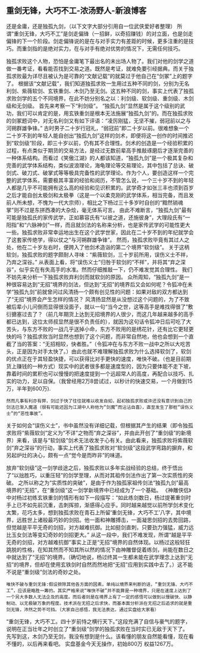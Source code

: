 

## 重剑无锋，大巧不工-浓汤野人-新浪博客

还是金庸，还是独孤九剑，（以下文字大部分引用自一位武侠爱好者整理）
所谓“重剑无锋，大巧不工”是剑走偏锋（一招鲜，以奇招赚钱）的对立面，也是剑走偏锋的下一个阶段。剑走偏锋说的是在与对手实力有差距的时候，更多注重的是技巧。而重剑指的是绝对实力，在与对手有绝对优势的情况下，无需任何技巧。

独孤求败这个人物，恐怕是金庸笔下最出名的未出场人物了。我们对他的剑学之道做一番考证，看看能否找到交易之道。既然是考证，就难免要引经据典。而关于独孤求败最为详尽且被认为是可靠的“文献记载”的就莫过于他自己在“剑冢”上的题字了。
根据该“文献记载”，我们知道独孤求败一生用过五种不同的剑，分别为无名利剑、紫薇软剑、玄铁重剑、木剑乃至无剑。这五种不同的剑，事实上代表了独孤求败剑学的五个不同境界，在此不妨分别名之以：利剑级、软剑级、重剑级、木剑级和无剑级。
首先来考察一下“利剑级”。
“独孤九剑”显然是属于这个级别的武功，我们可以肯定的是，用玄铁重剑是根本无法施展“独孤九剑”的。而在独孤求败的剑冢题词中，对无名利剑又有如下评语：“凌厉刚猛，无坚不摧，弱冠前以之与河朔群雄争锋。”
古时男子二十岁行冠礼，“弱冠前”即二十岁以前。很难想象一个二十岁不到的年轻人能自创出“独孤九剑”这样的剑术，即便将这一创作的时间推迟到“软剑级”阶段，即三十岁以前，仍有其不合理性。剑术的创造是一个经验积累的过程，有点类似于期货的交易方法，是经过无数前辈高手推敲琢磨后才逐渐完善的一种体系结构。而看过《笑傲江湖》的人都该知道，“独孤九剑”是一个极其复杂和完善的武学体系结构，类似波浪理论，海龟理论等交易理论，其中包括了总诀、破剑式、破刀式、破掌式等等极具完备性的武学理论。作为个人，要创造这样一个完整的武学体系，需要极其丰富的经验和阅历，不管怎么说，一个三十岁不到的年轻人都是几乎不可能拥有这么高的经验和见识积累的。武学奇才如张三丰也须到百岁之后才能自创太极剑和太极拳（这是一个以柔克刚的武学体系，相当完备，而且发前人所未想，不愧为一代大宗师），相比之下杨过三十多岁时自创的“黯然销魂掌”则不过是东拼西凑的大杂烩，毫无体系可言。
由此不难断言，“独孤九剑”最有可能是独孤氏的家传武学，正如慕容氏有“以彼之道，还施彼身”，大理段氏有“一阳指”和“六脉神剑”一样，而且就剑法的名称来分析，也是家传武学的可能性更大一些。独孤求败非常幸运地出生在这个武学世家，因此在二十岁不到的年纪就学会了这套家传绝学，得以仗之“与河朔群雄争锋”。
然而，独孤求败毕竟有其过人之处，他在二十岁左右时，便跨入了他剑术造诣的第二个境界“软剑级”。
关于这柄软剑，独孤求败的题字颇耐人寻味：“紫薇软剑，三十岁前所用，误伤义士不祥，乃弃之深谷。”
从表面上看，将“误伤义士”归咎于软剑的“不祥”，并将其“弃之深谷”，似乎实在有失高手的水准。然而仔细推敲一下，仍不难发觉其合理性。
我们不妨先来分析一下独孤求败弃利剑而就软剑的原因。
众所周知，“独孤九剑”是一种很容易达到“无招”境界的剑法，但达到“无招”的境界后又会如何呢？令狐冲在未学“独孤九剑”前就曾问过风清扬一个颇有创见性的问题：如果对敌的双方都达到了“无招”境界会产生怎样的情况？
风清扬显然是从没想过这个问题的，为了不致被后辈小儿问倒而显得很没面子，就以一句“当今之世，这等高手是难找得很了”敷衍搪塞过去了？（前几年期货上达到无招境界的人很少，而这几年越来越多的高手都已达到，这位太师叔显然是很不负责任的），就因为这句话令狐冲日后可吃了大苦头，与东方不败的一战几乎送掉小命，东方不败用的是绣花针，还有比它更轻更快的吗？独孤求败当时显然也想到了这个问题，而非常自然地，他也会想到一个直截了当的答案：“无招相较，快者胜。”（令狐冲在与东方不败一战中之所以大吃苦头，正是因为对手太快了。）由此也就不难理解独孤求败为什么选择软剑了，软剑的优点正在于其轻盈快捷，可以获得比对手更快的速度，唯快不破。（也是目前期货上赚钱的一种方式）现实中的武者很多都是速度型的，因为只要体能不走下坡，靠着时间的累积也可以慢慢的把速度提到一个远超常人的高度，再配合以技巧、扎实的功力，足以自保。（我曾经用2万8尝试过，以秒计的快速交易，一个月做到15万，半年到600万).

    然而凡事有利亦有弊，剑过于快了往往就难以收发自如，起初独孤求败或许还没有意识到自己的剑法已渐入魔道（很有可能还因为江湖中人称他为“剑魔”而沾沾自喜），直至发生了那桩“误伤义士”的“恶性事故”。
关于如何会“误伤义士”，书中虽然没有详细记载，但根据其产生的结果（即令独孤求败将“紫薇软剑”定义为“不详”之物而“弃之深谷”，并由此开创了“重剑级”的新境界）来看，该是与“软剑级”剑术无法收发于心有关。由此看来，独孤求败将紫薇软剑“弃之深谷”的行动，事实上代表了独孤求败对“软剑级”这段武学弯路的摒弃，和另起炉灶的决心，颇有一点“觉今是而昨非”的味道。

放弃“软剑级”这一剑学歧途之后，独孤求败以多年实战经验的总结，终于悟出了“以拙胜巧，以重压轻”的剑学至理，从而对其祖传剑法作出了第一次实质性的突破。
之所以称之为“实质性的突破”，是由于作为独孤家祖传剑法“独孤九剑”最高境界的“无招”，在“重剑级”这一剑学新境界中已经成为了一个基础。
《神雕侠侣》中对杨过初练玄铁重剑的情形有如下一段描写：“如此练剑数日，杨过提著重剑时手上已不如先前沉重，击刺挥掠，渐感得心应手。同时越来越觉以前所学剑术变化太繁，花巧太多，想到独孤求败在青石上所留‘重剑无锋，大巧不工’八字，其中境界，远胜世上诸般最巧妙的剑招。他一面和神雕搏击，一面凝思剑招的去势回路，但觉越是平平无奇的剑招，对方越难抗御。比如挺剑直刺，只要劲力强猛，威力远比玉女剑法等变幻奇妙的剑招更大。”
从这一段中，我们不难发现，所谓“越是平平无奇的剑招，对方越难抗御”事实上正是“无招”境界的自然体现。以杨过这般轻狂跳脱的性格，在知其然而不知其所以然的情况下由神雕督促着练剑，尚能在数日之中就达到了“无招”的境界。（确切地说，杨过终其一生都未能在武学理念上达到“无招”的境界，但却在使用玄铁剑时自然而然地把“无招”应用到实践中去了。）这不能不说是“重剑级”剑法的奇妙之处。

    唯快不破与重剑无锋:假设排除其他各方面的因素，单纯以境界来判断的话，“重剑无锋、大巧不工”，应该是略胜一筹的。其实严格来说“唯快不破”并不能算是一种境界，只是在速度上达到了一个另大多数人无法企及的高度。而后者则是在境界上有了一定的感悟可以做到以慢破快、以静制动、以无极破万象的程度。技术派在无招之后求快，而基本面分析派在无招之后追求的就是重剑无锋，沛然之势不可挡。（大家自己感悟，我无法表达，通过实盘给大家看）
“重剑无锋，大巧不工。四十岁前恃之横行天下。”这段充满了自信与豪气的题字，说明在正当壮年之时创立了“重剑级”剑学的独孤求败在当时实已无敌于天下了。
先写到这，木剑乃至无剑，我没有想到是什么。该看懂的朋友自然能看懂，现在看不懂的，以后再来看吧。
实盘基金今天无操作，初始800万  权益1267万。 
